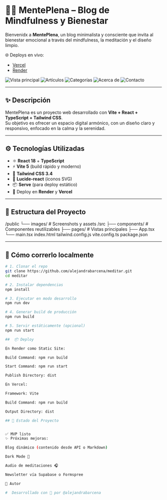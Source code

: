 # 🧘‍♀️ MentePlena – Blog de Mindfulness y Bienestar

Bienvenidx a **MentePlena**, un blog minimalista y consciente que invita al bienestar emocional a través del mindfulness, la meditación y el diseño limpio.

🌐 Deploys en vivo:  
- [Vercel](https://meditar.vercel.app/)  
- [Render](https://meditar.onrender.com/)

![Vista principal](https://raw.githubusercontent.com/alejandrabarcena/meditar/main/public/images/menteplena1.png)
![Artículos](https://raw.githubusercontent.com/alejandrabarcena/meditar/main/public/images/menteplena2.png)
![Categorías](https://raw.githubusercontent.com/alejandrabarcena/meditar/main/public/images/menteplena3.png)
![Acerca de](https://raw.githubusercontent.com/alejandrabarcena/meditar/main/public/images/menteplena4.png)
![Contacto](https://raw.githubusercontent.com/alejandrabarcena/meditar/main/public/images/menteplena5.png)


---

## ✨ Descripción

MentePlena es un proyecto web desarrollado con **Vite + React + TypeScript + Tailwind CSS**.  
Su objetivo es ofrecer un espacio digital armónico, con un diseño claro y responsivo, enfocado en la calma y la serenidad.

---

## ⚙️ Tecnologías Utilizadas

- ⚛️ **React 18** + **TypeScript**
- ⚡ **Vite 5** (build rápido y moderno)
- 🎨 **Tailwind CSS 3.4**
- 🔗 **Lucide-react** (íconos SVG)
- 📦 **Serve** (para deploy estático)
- 🚀 Deploy en **Render** y **Vercel**

---

>

## 🧾 Estructura del Proyecto
/public
└── images/ # Screenshots y assets
/src
├── components/ # Componentes reutilizables
├── pages/ # Vistas principales
├── App.tsx
└── main.tsx
index.html
tailwind.config.js
vite.config.ts
package.json



---

## 🚀 Cómo correrlo localmente

```bash
# 1. Clonar el repo
git clone https://github.com/alejandrabarcena/meditar.git
cd meditar

# 2. Instalar dependencias
npm install

# 3. Ejecutar en modo desarrollo
npm run dev

# 4. Generar build de producción
npm run build

# 5. Servir estáticamente (opcional)
npm run start

##  📦 Deploy

En Render como Static Site:

Build Command: npm run build

Start Command: npm run start

Publish Directory: dist

En Vercel:

Framework: Vite

Build Command: npm run build

Output Directory: dist

## 📌 Estado del Proyecto


✅ MVP listo
✨ Próximas mejoras:

Blog dinámico (contenido desde API o Markdown)

Dark Mode 🌙

Audio de meditaciones 🎧

Newsletter vía Supabase o Formspree

💬 Autor

#  Desarrollado con 💖 por @alejandrabarcena
